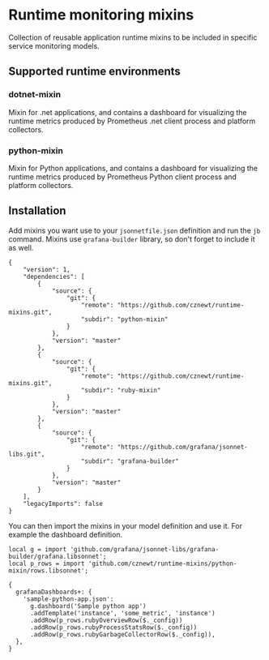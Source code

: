 # Runtime monitoring mixins

Collection of reusable application runtime mixins to be included in specific service monitoring models.

## Supported runtime environments

### dotnet-mixin

Mixin for .net applications, and contains a dashboard for visualizing the runtime
metrics produced by Prometheus .net client process and platform collectors.

### python-mixin

Mixin for Python applications, and contains a dashboard for visualizing the runtime
metrics produced by Prometheus Python client process and platform collectors.

## Installation

Add mixins you want use to your `jsonnetfile.json` definition and run the `jb` command.
Mixins use `grafana-builder` library, so don't forget to include it as well.

```
{
    "version": 1,
    "dependencies": [
        {
            "source": {
                "git": {
                    "remote": "https://github.com/cznewt/runtime-mixins.git",
                    "subdir": "python-mixin"
                }
            },
            "version": "master"
        },
        {
            "source": {
                "git": {
                    "remote": "https://github.com/cznewt/runtime-mixins.git",
                    "subdir": "ruby-mixin"
                }
            },
            "version": "master"
        },
        {
            "source": {
                "git": {
                    "remote": "https://github.com/grafana/jsonnet-libs.git",
                    "subdir": "grafana-builder"
                }
            },
            "version": "master"
        }
    ],
    "legacyImports": false
}
```

You can then import the mixins in your model definition and use it. For example the
dashboard definition.

```
local g = import 'github.com/grafana/jsonnet-libs/grafana-builder/grafana.libsonnet';
local p_rows = import 'github.com/cznewt/runtime-mixins/python-mixin/rows.libsonnet';

{
  grafanaDashboards+: {
    'sample-python-app.json':
      g.dashboard('Sample python app')
      .addTemplate('instance', 'some_metric', 'instance')
      .addRow(p_rows.rubyOverviewRow($._config))
      .addRow(p_rows.rubyProcessStatsRow($._config))
      .addRow(p_rows.rubyGarbageCollectorRow($._config)),
  },
}

```

